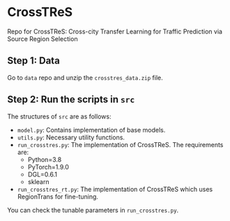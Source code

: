 # CrossTReS
Repo for CrossTReS: Cross-city Transfer Learning for Traffic Prediction via Source Region Selection

## Step 1: Data
Go to `data` repo and unzip the `crosstres_data.zip` file. 

## Step 2: Run the scripts in `src`
The structures of `src` are as follows: 
- `model.py`: Contains implementation of base models. 
- `utils.py`: Necessary utility functions. 
- `run_crosstres.py`: The implementation of CrossTReS. The requirements are: 
  -  Python=3.8 
  -  PyTorch=1.9.0
  -  DGL=0.6.1
  -  sklearn
- `run_crosstres_rt.py`: The implementation of CrossTReS which uses RegionTrans for fine-tuning. 

You can check the tunable parameters in `run_crosstres.py`. 

